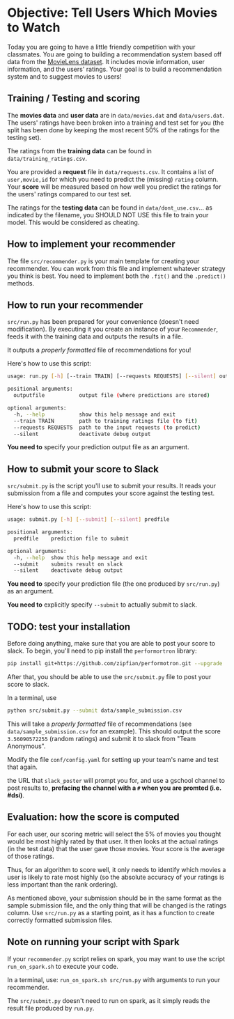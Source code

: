 # Objective: Tell Users Which Movies to Watch

Today you are going to have a little friendly competition with your classmates.
You are going to building a recommendation system based off data from the
[MovieLens dataset](http://grouplens.org/datasets/movielens/). It includes movie
information, user information, and the users' ratings. Your goal is to build a
recommendation system and to suggest movies to users!


## Training / Testing and scoring

The **movies data** and **user data** are in `data/movies.dat` and `data/users.dat`. The users'
ratings have been broken into a training and test set for you (the split has been done by keeping the most recent 50% of the ratings for the testing set).

The ratings from the **training data** can be found in `data/training_ratings.csv`.

You are provided a **request** file in `data/requests.csv`. It contains a list of `user,movie,id` for which you need to predict the (missing) `rating` column. Your **score** will be measured based on how well you predict the ratings for the users' ratings compared to our test set.

The ratings for the **testing data** can be found in `data/dont_use.csv`... as indicated by the filename, you SHOULD NOT USE this file to train your model. This would be considered as cheating.


## How to implement your recommender

The file `src/recommender.py` is your main template for creating your recommender. You can work from this file and implement whatever strategy you think is best. You need to implement both the `.fit()` and the `.predict()` methods.


## How to run your recommender

`src/run.py` has been prepared for your convenience (doesn't need modification). By executing it you create an instance of your `Recommender`, feeds it with the training data and outputs the results in a file.

It outputs a _properly formatted_ file of recommendations for you!

  Here's how to use this script:
  ```bash
  usage: run.py [-h] [--train TRAIN] [--requests REQUESTS] [--silent] outputfile

  positional arguments:
    outputfile           output file (where predictions are stored)

  optional arguments:
    -h, --help           show this help message and exit
    --train TRAIN        path to training ratings file (to fit)
    --requests REQUESTS  path to the input requests (to predict)
    --silent             deactivate debug output
  ```

**You need to** specify your prediction output file as an argument.


## How to submit your score to Slack

`src/submit.py` is the script you'll use to submit your results. It reads your submission from a file and computes your score against the testing test.

  Here's how to use this script:
  ```bash
  usage: submit.py [-h] [--submit] [--silent] predfile

  positional arguments:
    predfile    prediction file to submit

  optional arguments:
    -h, --help  show this help message and exit
    --submit    submits result on slack
    --silent    deactivate debug output
  ```

**You need to** specify your prediction file (the one produced by `src/run.py`) as an argument.

**You need to** explicitly specify `--submit` to actually submit to slack.


## TODO: test your installation

Before doing anything, make sure that you are able to post your score to slack. To begin, you'll need to pip install the `performortron` library:

```bash
pip install git+https://github.com/zipfian/performotron.git --upgrade
```

After that, you should be able to use the `src/submit.py` file to post your score to slack.

In a terminal, use

```bash
python src/submit.py --submit data/sample_submission.csv
```

This will take a _properly formatted_ file of recommendations (see `data/sample_submission.csv` for an
example). This should output the score `3.56090572255` (random ratings) and submit it to slack from "Team Anonymous".

Modify the file `conf/config.yaml` for setting up your team's name and test that again.

the URL that `slack_poster` will prompt you for, and use a gschool channel to
post results to, **prefacing the channel with a `#` when you are promted
(i.e. #dsi)**.


## Evaluation: how the score is computed

For each user, our scoring metric will select the 5% of movies you thought would be most highly rated by that user. It then looks at the actual ratings (in the test data) that the user gave those movies.  Your score is the average of those ratings.

Thus, for an algorithm to score well, it only needs to identify which movies a user is likely to rate most highly (so the absolute accuracy of your ratings is less important than the rank ordering).

As mentioned above, your submission should be in the same format as the sample
submission file, and the only thing that will be changed is the ratings column.
Use `src/run.py` as a starting point, as it has a function to create
correctly formatted submission files.


## Note on running your script with Spark

If your `recommender.py` script relies on spark, you may want to use the script `run_on_spark.sh` to execute your code.

In a terminal, use: `run_on_spark.sh src/run.py` with arguments to run your recommender.

The `src/submit.py` doesn't need to run on spark, as it simply reads the result file produced by `run.py`.
